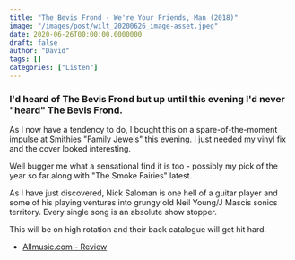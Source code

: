 ```yaml
---
title: "The Bevis Frond - We're Your Friends, Man (2018)"
image: "/images/post/wilt_20200626_image-asset.jpeg"
date: 2020-06-26T00:00:00.0000000
draft: false
author: "David"
tags: []
categories: ["Listen"]
---
```

### I'd heard of The Bevis Frond but up until this evening I'd never "heard" The Bevis Frond.   
  
As I now have a tendency to do, I bought this on a spare-of-the-moment impulse at Smithies "Family Jewels" this evening. I just needed my vinyl fix and the cover looked interesting.   
  
Well bugger me what a sensational find it is too - possibly my pick of the year so far along with "The Smoke Fairies" latest.   
  
As I have just discovered, Nick Saloman is one hell of a guitar player and some of his playing ventures into grungy old Neil Young/J Mascis sonics territory. Every single song is an absolute show stopper.   
  
This will be on high rotation and their back catalogue will get hit hard.

-  [Allmusic.com - Review](https://www.allmusic.com/album/were-your-friends-man-mw0003220274)